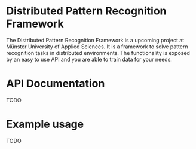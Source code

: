 # Distributed Pattern Recognition Framework

The Distributed Pattern Recognition Framework is a upcoming project at
Münster University of Applied Sciences. It is a framework to solve pattern 
recognition tasks in distributed environments. The functionality is exposed
by an easy to use API and you are able to train data for your needs.


# API Documentation

TODO

# Example usage

TODO